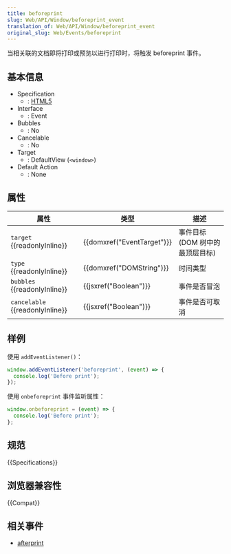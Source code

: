 ```yaml
---
title: beforeprint
slug: Web/API/Window/beforeprint_event
translation_of: Web/API/Window/beforeprint_event
original_slug: Web/Events/beforeprint
---
```

当相关联的文档即将打印或预览以进行打印时，将触发 beforeprint 事件。

## 基本信息

- Specification
  - : [HTML5](https://html.spec.whatwg.org/multipage/webappapis.html#printing)
- Interface
  - : Event
- Bubbles
  - : No
- Cancelable
  - : No
- Target
  - : DefaultView (`<window>`)
- Default Action
  - : None

## 属性

| 属性                                  | 类型                                 | 描述                            |
| ------------------------------------- | ------------------------------------ | ------------------------------- |
| `target` {{readonlyInline}}     | {{domxref("EventTarget")}} | 事件目标 (DOM 树中的最顶层目标) |
| `type` {{readonlyInline}}       | {{domxref("DOMString")}}     | 时间类型                        |
| `bubbles` {{readonlyInline}}    | {{jsxref("Boolean")}}         | 事件是否冒泡                    |
| `cancelable` {{readonlyInline}} | {{jsxref("Boolean")}}         | 事件是否可取消                  |

## 样例

使用 `addEventListener()`：

```js
window.addEventListener('beforeprint', (event) => {
  console.log('Before print');
});
```

使用 `onbeforeprint` 事件监听属性：

```js
window.onbeforeprint = (event) => {
  console.log('Before print');
};
```

## 规范

{{Specifications}}

## 浏览器兼容性

{{Compat}}

## 相关事件

- [afterprint](https://developer.mozilla.org/zh-CN/docs/Web/Events/afterprint)
